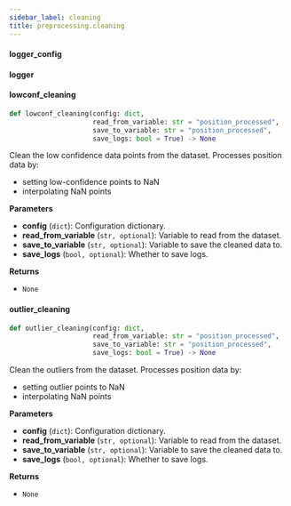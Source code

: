 ```yaml
---
sidebar_label: cleaning
title: preprocessing.cleaning
---
```


#### logger\_config

#### logger

#### lowconf\_cleaning

```python
def lowconf_cleaning(config: dict,
                     read_from_variable: str = "position_processed",
                     save_to_variable: str = "position_processed",
                     save_logs: bool = True) -> None
```

Clean the low confidence data points from the dataset. Processes position data by:
 - setting low-confidence points to NaN
 - interpolating NaN points

**Parameters**

* **config** (`dict`): Configuration dictionary.
* **read_from_variable** (`str, optional`): Variable to read from the dataset.
* **save_to_variable** (`str, optional`): Variable to save the cleaned data to.
* **save_logs** (`bool, optional`): Whether to save logs.

**Returns**

* `None`

#### outlier\_cleaning

```python
def outlier_cleaning(config: dict,
                     read_from_variable: str = "position_processed",
                     save_to_variable: str = "position_processed",
                     save_logs: bool = True) -> None
```

Clean the outliers from the dataset. Processes position data by:
 - setting outlier points to NaN
 - interpolating NaN points

**Parameters**

* **config** (`dict`): Configuration dictionary.
* **read_from_variable** (`str, optional`): Variable to read from the dataset.
* **save_to_variable** (`str, optional`): Variable to save the cleaned data to.
* **save_logs** (`bool, optional`): Whether to save logs.

**Returns**

* `None`

